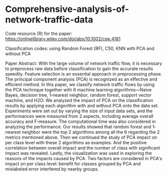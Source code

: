 # Comprehensive-analysis-of-network-traffic-data
Code resource (R) for the paper: https://onlinelibrary.wiley.com/doi/abs/10.1002/cpe.4181

Classification codes: using Random Forest (RF), C50, KNN with PCA and without PCA

Paper Abstract:
With the large volume of network traffic flow, it is necessary to preprocess raw data before classification to gain the accurate results speedily. Feature selection is an essential approach in preprocessing phase. The principal component analysis (PCA) is recognized as an effective and efficient method. In this paper, we classify network traffic flows by using the PCA technique together with 6 machine learning algorithms—Naive Bayes, decision tree, 1‐nearest neighbor, random forest, support vector machine, and H2O. We analyzed the impact of PCA on the classification results by applying each algorithm with and without PCA onto the data set. Experiments were set out by varying the size of input data sets, and the performances were measured from 2 aspects, including average overall accuracy and F‐measure. The computational time was also considered in analyzing the performance. Our results showed that random forest and 1‐nearest neighbor were the top 2 algorithms among all the 6 regarding the 2 metrics mentioned above. Then we continued the study of PCA impact on per class level with these 2 algorithms as examples. And the positive correlation between overall impact and the number of class with significant impact was revealed. Lastly, the visualization was used in exploring the reasons of the impacts caused by PCA. Two factors are considered in PCA's impact on per class level: benefit for classes grouped by PCA and mislabeled error interfered by nearby groups. 
